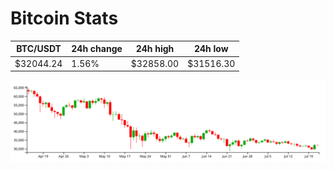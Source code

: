 # Bitcoin Stats

BTC/USDT|24h change|24h high|24h low|
|---|---|---|---|
|$32044.24|1.56%|$32858.00|$31516.30|

<img src="./chart.svg">
